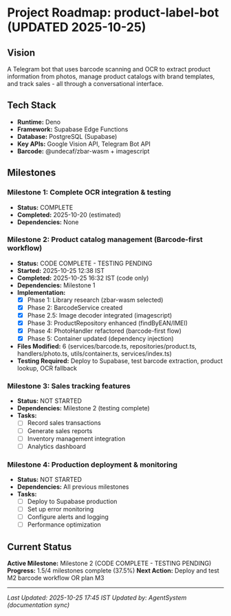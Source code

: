 ﻿# Project Roadmap: product-label-bot (UPDATED 2025-10-25)

## Vision
A Telegram bot that uses barcode scanning and OCR to extract product information from photos, manage product catalogs with brand templates, and track sales - all through a conversational interface.

## Tech Stack
- **Runtime:** Deno
- **Framework:** Supabase Edge Functions
- **Database:** PostgreSQL (Supabase)
- **Key APIs:** Google Vision API, Telegram Bot API
- **Barcode:** @undecaf/zbar-wasm + imagescript

## Milestones

### Milestone 1: Complete OCR integration & testing
- **Status:** COMPLETE
- **Completed:** 2025-10-20 (estimated)
- **Dependencies:** None

### Milestone 2: Product catalog management (Barcode-first workflow)
- **Status:** CODE COMPLETE - TESTING PENDING
- **Started:** 2025-10-25 12:38 IST
- **Completed:** 2025-10-25 16:32 IST (code only)
- **Dependencies:** Milestone 1
- **Implementation:**
  - [x] Phase 1: Library research (zbar-wasm selected)
  - [x] Phase 2: BarcodeService created
  - [x] Phase 2.5: Image decoder integrated (imagescript)
  - [x] Phase 3: ProductRepository enhanced (findByEAN/IMEI)
  - [x] Phase 4: PhotoHandler refactored (barcode-first flow)
  - [x] Phase 5: Container updated (dependency injection)
- **Files Modified:** 6 (services/barcode.ts, repositories/product.ts, handlers/photo.ts, utils/container.ts, services/index.ts)
- **Testing Required:** Deploy to Supabase, test barcode extraction, product lookup, OCR fallback

### Milestone 3: Sales tracking features
- **Status:** NOT STARTED
- **Dependencies:** Milestone 2 (testing complete)
- **Tasks:**
  - [ ] Record sales transactions
  - [ ] Generate sales reports
  - [ ] Inventory management integration
  - [ ] Analytics dashboard

### Milestone 4: Production deployment & monitoring
- **Status:** NOT STARTED
- **Dependencies:** All previous milestones
- **Tasks:**
  - [ ] Deploy to Supabase production
  - [ ] Set up error monitoring
  - [ ] Configure alerts and logging
  - [ ] Performance optimization

## Current Status
**Active Milestone:** Milestone 2 (CODE COMPLETE - TESTING PENDING)
**Progress:** 1.5/4 milestones complete (37.5%)
**Next Action:** Deploy and test M2 barcode workflow OR plan M3

---
*Last Updated: 2025-10-25 17:45 IST*
*Updated by: AgentSystem (documentation sync)*
